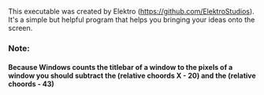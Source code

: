 This executable was created by Elektro (https://github.com/ElektroStudios). It's a simple but helpful program that helps you bringing your ideas onto the screen.

### Note: 
#### Because Windows counts the titlebar of a window to the pixels of a window you should subtract the (relative choords X - 20) and the (relative choords - 43)
